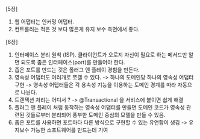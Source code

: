 [5장]
1. 웹 어댑터는 인커밍 어댑터.
2. 컨트롤러는 적은 것 보다 많은게 유지 보수 측면에서 좋다.

[6장]
1. 인터페이스 분리 원칙 (ISP). 클라이언트가 오로지 자신이 필요로 하는 메서드만 알면 되도록 좁은 인터페이스(port)를 만들어야 한다.
2. 좁은 포트를 만드는 것은 폴러그 앤 플레이 경험을 만든다.
3. 영속성 어댑터도 여러개로 쪼갤 수 있다. -> 하나의 도메인당 하나의 영속성 어댑터 구현 -> 영속성 어댑터들은 각 용속성 기능을 이용하는 도메인 경계를 따라 자동으로 나뉜다.
4. 트랜잭션 처리는 어디서 ? ->  @Transactional 을 서비스에 붙이면 쉽게 해결
5. 플러그 앤 플레이 처럼 동작하는 영속성 어댑터를 만들면 도메인 코드가 영속성 관련된 것들로부터 분리되어 풍부한 도메인 중심의 모델을 만들 수 있음.
6. 좁은 포트를 사용하면 포트마다 다른 방식으로 구현할 수 있는 유연함이 생김 -> 유지보수 가능한 소프트웨어를 만드는데 기여 
